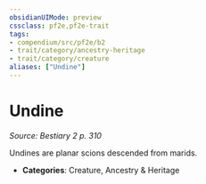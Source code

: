 ```yaml
---
obsidianUIMode: preview
cssclass: pf2e,pf2e-trait
tags:
- compendium/src/pf2e/b2
- trait/category/ancestry-heritage
- trait/category/creature
aliases: ["Undine"]
---
```

# Undine  
*Source: Bestiary 2 p. 310*  

Undines are planar scions descended from marids.

- **Categories**: Creature, Ancestry & Heritage